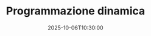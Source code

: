 ---
type: lecture
date: 2025-10-06T10:30:00
title: Programmazione dinamica
lecture_type: Lezione
thumbnail: /static_files/presentations/lec.jpg
links:
- url: https://github.com/Informatica-per-le-biotecnologie-UniPI/web25/blob/teaching/algoritmica/5.pdf
  name: slides
hide_from_announcments: true
---